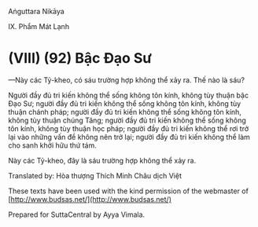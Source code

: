 Aṅguttara Nikāya

IX. Phẩm Mát Lạnh

# (VIII) (92) Bậc Ðạo Sư

—Này các Tỷ-kheo, có sáu trường hợp không thể xảy ra. Thế nào là sáu?

Người đầy đủ tri kiến không thể sống không tôn kính, không tùy thuận bậc Đạo Sư; người đầy đủ tri kiến không thể sống không tôn kính, không tùy thuận chánh pháp; người đầy đủ tri kiến không thể sống không tôn kính, không tùy thuận chúng Tăng; người đầy đủ tri kiến không thể sống không tôn kính, không tùy thuận học pháp; người đầy đủ tri kiến không thể rơi trở lại vào những vấn đề không nên trở lại; người đầy đủ tri kiến không thể làm cho sanh khởi hữu thứ tám.

Này các Tỷ-kheo, đây là sáu trường hợp không thể xảy ra.

Translated by: Hòa thượng Thích Minh Châu dịch Việt

These texts have been used with the kind permission of the webmaster of [http://www.budsas.net/](http://www.budsas.net/)

Prepared for SuttaCentral by Ayya Vimala.